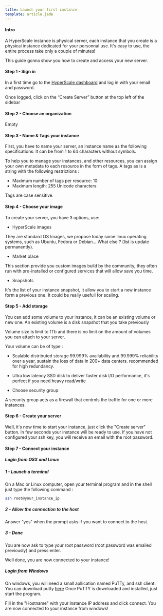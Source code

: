 ```yaml
---
title: Launch your first instance
template: article.jade
---
```


#### Intro

A HyperScale instance is physical server, each instance that you create is a physical instance dedicated for your personnal use.
It's easy to use, the entire process take only a couple of minutes!

This guide gonna show you how to create and access your new server.

#### Step 1 - Sign in

In a first time go to the [HyperScale dashboard](xxx) and log in with your email and password.

Once logged, click on the “Create Server” button at the top left of the sidebar

#### Step 2 - Choose an organization

Empty

#### Step 3 - Name & Tags your instance

First, you have to name your server, an instance name as the following specifications: It can be from 1 to 64 characters without symbols.

To help you to manage your instances, and other resources, you can assign your own metadata to each resource in the form of tags. A tags as is a string with the following restrictions :

- Maximum number of tags per resource: 10
- Maximum length: 255 Unicode characters

Tags are case sensitive.

#### Step 4 - Choose your image

To create your server, you have 3 options, use:

- HyperScale images

They are standard OS Images, we propose today some linux operating systems, such as Ubuntu, Fedora or Debian... What else ? (list is update permanently).

- Market place

This section provide you custom images build by the community, they often run with pre-installed or configured services that will allow save you time.

- Snapshots

It's the list of your instance snapshot, it allow you to start a new instance form a previous one. It could be really usefull for scaling.

#### Step 5 - Add storage

You can add some volume to your instance, it can be an existing volume or new one.
An existing volume is a disk snapshot that you take previously

Volume size is limit to 1Tb and there is no limit on the amount of volumes you can attach to your server.

Your volume can be of type :

- Scalable distributed storage
99.999% availability and 99.999% reliability over a year, sustain the loss of data in 200+ data centers. recommended for high redundancy.

- Ultra low latency
SSD disk to deliver faster disk I/O performance, it's perfect if you need heavy read/write

- Choose security group

A security group acts as a firewall that controls the traffic for one or more instances.

#### Step 6 - Create your server

Well, it's now time to start your instance, just click the "Create server" button. In few seconds your instance will be ready to use.
If you have not configured your ssh key, you will receive an email with the root password.

#### Step 7 - Connect your instance

##### Login from OSX and Linux

##### 1 - Launch a terminal

On a Mac or Linux computer, open your terminal program and in the shell just type the following command :

```sh
ssh root@your_instance_ip
```

##### 2 - Allow the connection to the host

Answer "yes" when the prompt asks if you want to connect to the host.

##### 3 - Done

You are now ask to type your root password (root password was emailed previously) and press enter.

Well done, you are now connected to your instance!

##### Login from Windows

On windows, you will need a small apllication named PuTTy, and ssh client. You can download putty [here](xxx)
Once PuTTY is downloaded and installed, just start the program.

Fill in the "Hostname" with your instance IP address and click connect. You are now connected to your instance from windows!

